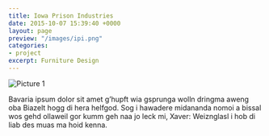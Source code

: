 ```yaml
---
title: Iowa Prison Industries
date: 2015-10-07 15:39:40 +0000
layout: page
preview: "/images/ipi.png"
categories:
- project
excerpt: Furniture Design
---
```


![Picture 1](https://unsplash.it/800/600)

Bavaria ipsum dolor sit amet g’hupft wia gsprunga wolln dringma aweng oba Biazelt hogg di hera helfgod. Sog i hawadere midananda nomoi a bissal wos gehd ollaweil gor kumm geh naa jo leck mi, Xaver: Weiznglasl i hob di liab des muas ma hoid kenna.
